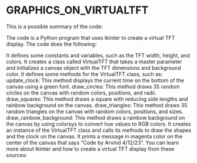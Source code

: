 # GRAPHICS_ON_VIRTUALTFT
This is a possible summary of the code:

The code is a Python program that uses tkinter to create a virtual TFT display. The code does the following:

It defines some constants and variables, such as the TFT width, height, and colors.
It creates a class called VirtualTFT that takes a master parameter and initializes a canvas object with the TFT dimensions and background color.
It defines some methods for the VirtualTFT class, such as:
update_clock: This method displays the current time on the bottom of the canvas using a green font.
draw_circles: This method draws 35 random circles on the canvas with random colors, positions, and radii.
draw_squares: This method draws a square with reducing side lengths and rainbow background on the canvas.
draw_triangles: This method draws 35 random triangles on the canvas with random colors, positions, and sizes.
draw_rainbow_background: This method draws a rainbow background on the canvas by using colorsys to convert hue values to RGB colors.
It creates an instance of the VirtualTFT class and calls its methods to draw the shapes and the clock on the canvas.
It prints a message in magenta color on the center of the canvas that says “Code by Arvind 4/12/23”.
You can learn more about tkinter and how to create a virtual TFT display from these sources:

